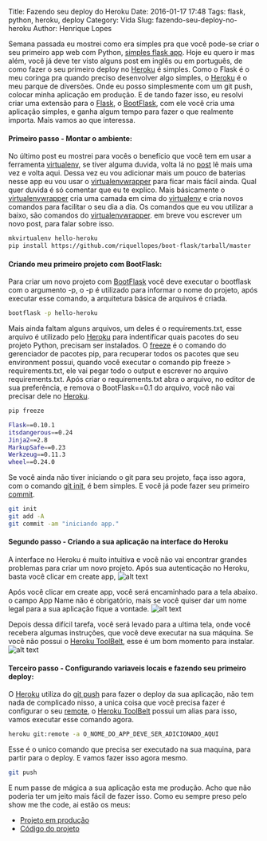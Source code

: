Title: Fazendo seu deploy do Heroku
Date: 2016-01-17 17:48
Tags: flask, python, heroku, deploy
Category: Vida
Slug: fazendo-seu-deploy-no-heroku
Author: Henrique Lopes

Semana passada eu mostrei como era simples pra que você pode-se criar o seu primeiro app web com Python,
[simples flask app](http://blog.henriquelopes.com.br/simples-flask-app.html). Hoje eu quero ir mas além,
você já deve ter visto alguns post em inglês ou em português, de como fazer o seu primeiro deploy no [Heroku](https://www.heroku.com/) é simples. Como o Flask é o meu coringa pra quando preciso desenvolver algo simples, o [Heroku](https://www.heroku.com/) é o meu parque de diversões. Onde eu posso simplesmente com um git push,
colocar minha aplicação em produção. E de tando fazer isso, eu resolvi criar uma extensão para o [Flask](http://flask.pocoo.org/), o [BootFlask](https://github.com/riquellopes/boot-flask), com ele você cria uma
aplicação simples, e ganha algum tempo para fazer o que realmente importa. Mais vamos ao que interessa.

#### Primeiro passo - Montar o ambiente:
No último post eu mostrei para vocês o benefício que você tem em usar a ferramenta [virtualenv](https://virtualenv.readthedocs.org/en/latest/), se tiver alguma duvida, volta lá no [post](http://blog.henriquelopes.com.br/simples-flask-app.html) lê mais uma vez e volta aqui. Dessa vez eu vou adicionar mais um pouco de baterias nesse app eu vou usar o [virtualenvwrapper](https://virtualenvwrapper.readthedocs.org/en/latest/) para ficar mais fácil ainda. Qual quer duvida é só comentar que eu te explico. Mais básicamente o [virtualenvwrapper](https://virtualenvwrapper.readthedocs.org/en/latest/) cria uma camada em cima do [virtualenv](https://virtualenv.readthedocs.org/en/latest/) e cria novos comandos para facilitar o seu dia a dia.
Os comandos que eu vou utilizar a baixo, são comandos do [virtualenvwrapper](https://virtualenvwrapper.readthedocs.org/en/latest/). em breve vou escrever um novo post, para falar sobre isso.

```bash
mkvirtualenv hello-heroku
pip install https://github.com/riquellopes/boot-flask/tarball/master
```

#### Criando meu primeiro projeto com BootFlask:
Para criar um novo projeto com [BootFlask](https://github.com/riquellopes/boot-flask) você deve executar o bootflask com o argumento -p,
o -p é utilizado para informar o nome do projeto, após executar esse comando, a arquitetura
básica de arquivos é criada.

```bash
bootflask -p hello-heroku
```

Mais ainda faltam alguns arquivos, um deles é o requirements.txt, esse arquivo é utilizado pelo [Heroku](https://www.heroku.com/) para indentificar quais pacotes do seu projeto Python,
precisam ser instalados. O [freeze](https://pip.pypa.io/en/stable/reference/pip_freeze/#id4) é o comando do gerenciador de pacotes pip, para recuperar todos os pacotes que seu environment possui, quando você executar o comando pip freeze > requirements.txt, ele vai pegar todo o output
e escrever no arquivo requirements.txt. Após criar o requirements.txt abra o arquivo, no editor de sua preferência, e remova o BootFlask==0.1 do arquivo, você não vai precisar dele no [Heroku](https://www.heroku.com/).


```bash
pip freeze

Flask==0.10.1
itsdangerous==0.24
Jinja2==2.8
MarkupSafe==0.23
Werkzeug==0.11.3
wheel==0.24.0
```

Se você ainda não tiver iniciando o git para seu projeto, faça isso agora, com o comando [git init](https://git-scm.com/docs/git-init), é bem simples. E você já pode fazer seu primeiro [commit](https://git-scm.com/docs/git-commit).

```bash
git init
git add -A
git commit -am "iniciando app."
```

#### Segundo passo - Criando a sua aplicação na interface do Heroku
A interface no Heroku é muito intuitiva e você não vai encontrar grandes problemas para criar um novo projeto.
Após sua autenticação no Heroku, basta você clicar em create app,
![alt text](http://blog.henriquelopes.com.br/imagens/create-new-app.png "Create new App")


Após você clicar em create app, você será encaminhado para a tela abaixo. o campo App Name não é obrigatório,
mais se você quiser dar um nome legal para a sua aplicação fique a vontade.
![alt text](http://blog.henriquelopes.com.br/imagens/create-app.png "Create App")


Depois dessa difícil tarefa, você será levado para a ultima tela, onde você recebera algumas instruções,
 que você deve executar na sua máquina. Se você não possui o [Heroku ToolBelt](https://toolbelt.heroku.com/), esse é um bom momento para instalar.
![alt text](http://blog.henriquelopes.com.br/imagens/deploy-your-changes.png "Deploy you changes")


#### Terceiro passo - Configurando variaveis locais e fazendo seu primeiro deploy:
O [Heroku](https://www.heroku.com/) utiliza do [git push](https://git-scm.com/docs/git-push) para fazer o deploy da sua aplicação, não tem nada de complicado nisso, a unica coisa que você precisa fazer é configurar o seu [remote](https://git-scm.com/docs/git-remote), o [Heroku ToolBelt](https://toolbelt.heroku.com/) possui um alias para isso, vamos executar esse comando agora.

```bash
heroku git:remote -a O_NOME_DO_APP_DEVE_SER_ADICIONADO_AQUI
```

Esse é o unico comando que precisa ser executado na sua maquina, para partir para o deploy. E vamos fazer isso agora mesmo.

```bash
git push
```

E num passe de mágica a sua aplicação esta me produção. Acho que não poderia ter um jeito mais fácil de fazer isso. Como eu sempre preso pelo show me the code, ai estão os meus:


* [Projeto em produção](http://mighty-stream-1291.herokuapp.com)
* [Código do projeto](https://github.com/riquellopes/hello-heroku)
